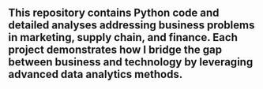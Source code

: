 ## This repository contains Python code and detailed analyses addressing business problems in **marketing, supply chain, and finance.** Each project demonstrates how I bridge the gap between business and technology by leveraging advanced data analytics methods.
